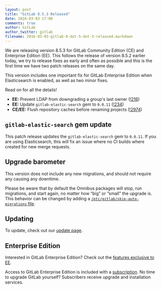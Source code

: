 ```yaml
---
layout: post
title: "GitLab 8.5.3 Released"
date: 2016-03-03 17:00
comments: true
author: GitLab
author_twitter: gitlab
filename: 2016-03-03-gitlab-8-dot-5-dot-3-released.markdown
---
```


We are releasing version 8.5.3 for GitLab Community Edition (CE) and
Enterprise Edition (EE).
This follows the release of version 8.5.2 earlier today, we try to release fixes as early and often as possible and this is the first time we have two patch releases on the same day.

This version includes one important fix for GitLab Enterprise Edition when
Elasticsearch is enabled, as well as two minor fixes.

Read on for all the details!

<!-- more -->

- **EE:** Prevent LDAP from downgrading a group's last owner ([!216])
- **EE:** Update `gitlab-elastic-search` gem to `0.0.11` ([!234])
- **CE/EE:** Flush repository caches before renaming projects ([!2974])

[!216]: https://gitlab.com/gitlab-org/gitlab-ee/merge_requests/216
[!234]: https://gitlab.com/gitlab-org/gitlab-ee/merge_requests/234

[!2974]: https://gitlab.com/gitlab-org/gitlab-ce/merge_requests/2974

## `gitlab-elastic-search` gem update

This patch release updates the `gitlab-elastic-search` gem to `0.0.11`. If you
are using Elasticsearch, this will fix an issue where no CI builds where created
for new merge requests.

## Upgrade barometer

This version does not include any new migrations, and should not require any
causing any downtime.

Please be aware that by default the Omnibus packages will stop, run migrations,
and start again, no matter how “big” or “small” the upgrade is. This behavior
can be changed by adding a [`/etc/gitlab/skip-auto-migrations`
file](http://doc.gitlab.com/omnibus/update/README.html).

## Updating

To update, check out our [update page](https://about.gitlab.com/update).

## Enterprise Edition

Interested in GitLab Enterprise Edition? Check out the [features exclusive to
EE](http://about.gitlab.com/features/#enterprise).

Access to GitLab Enterprise Edition is included with a [subscription](http://www.gitlab.com/subscription/).
No time to upgrade GitLab yourself? Subscribers receive upgrade and installation
services.

